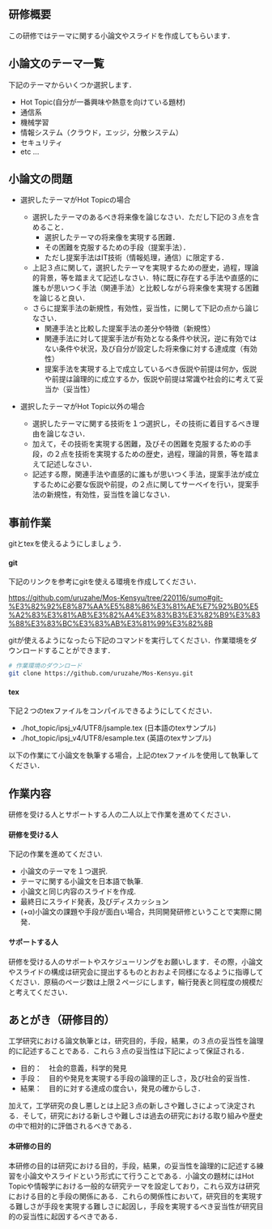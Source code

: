 ## 研修概要

この研修ではテーマに関する小論文やスライドを作成してもらいます．

## 小論文のテーマ一覧

下記のテーマからいくつか選択します．

- Hot Topic(自分が一番興味や熱意を向けている題材)
- 通信系
- 機械学習
- 情報システム（クラウド，エッジ，分散システム）
- セキュリティ
- etc ...

## 小論文の問題

- 選択したテーマがHot Topicの場合
  - 選択したテーマのあるべき将来像を論じなさい．ただし下記の３点を含めること．
    - 選択したテーマの将来像を実現する困難．
    - その困難を克服するための手段（提案手法）．
    - ただし提案手法はIT技術（情報処理，通信）に限定する．
  - 上記３点に関して，選択したテーマを実現するための歴史，過程，理論的背景，等を踏まえて記述しなさい．特に既に存在する手法や直感的に誰もが思いつく手法（関連手法）と比較しながら将来像を実現する困難を論じると良い．
  - さらに提案手法の新規性，有効性，妥当性，に関して下記の点から論じなさい．
    - 関連手法と比較した提案手法の差分や特徴（新規性）
    - 関連手法に対して提案手法が有効となる条件や状況，逆に有効ではない条件や状況，及び自分が設定した将来像に対する達成度（有効性）
    - 提案手法を実現する上で成立しているべき仮説や前提は何か，仮説や前提は論理的に成立するか，仮説や前提は常識や社会的に考えて妥当か（妥当性）


- 選択したテーマがHot Topic以外の場合
  - 選択したテーマに関する技術を１つ選択し，その技術に着目するべき理由を論じなさい．
  - 加えて，その技術を実現する困難，及びその困難を克服するための手段，の２点を技術を実現するための歴史，過程，理論的背景，等を踏まえて記述しなさい．
  - 記述する際，関連手法や直感的に誰もが思いつく手法，提案手法が成立するために必要な仮説や前提，の２点に関してサーベイを行い，提案手法の新規性，有効性，妥当性を論じなさい．


## 事前作業

gitとtexを使えるようにしましょう．

#### git
下記のリンクを参考にgitを使える環境を作成してください．

https://github.com/uruzahe/Mos-Kensyu/tree/220116/sumo#git-%E3%82%92%E8%87%AA%E5%88%86%E3%81%AE%E7%92%B0%E5%A2%83%E3%81%AB%E3%82%A4%E3%83%B3%E3%82%B9%E3%83%88%E3%83%BC%E3%83%AB%E3%81%99%E3%82%8B

gitが使えるようになったら下記のコマンドを実行してください．作業環境をダウンロードすることができます．
``` sh
# 作業環境のダウンロード
git clone https://github.com/uruzahe/Mos-Kensyu.git
```

#### tex
下記２つのtexファイルをコンパイルできるようにしてください．

- ./hot_topic/ipsj_v4/UTF8/jsample.tex (日本語のtexサンプル)
- ./hot_topic/ipsj_v4/UTF8/esample.tex (英語のtexサンプル)

以下の作業にて小論文を執筆する場合，上記のtexファイルを使用して執筆してください．

## 作業内容

研修を受ける人とサポートする人の二人以上で作業を進めてください．

#### 研修を受ける人

下記の作業を進めてください.

- 小論文のテーマを１つ選択.
- テーマに関する小論文を日本語で執筆.
- 小論文と同じ内容のスライドを作成.
- 最終日にスライド発表，及びディスカッション
- (+α)小論文の課題や手段が面白い場合，共同開発研修ということで実際に開発．

#### サポートする人

研修を受ける人のサポートやスケジューリングをお願いします．その際，小論文やスライドの構成は研究会に提出するものとおおよそ同様になるように指導してください．原稿のページ数は上限２ページにします，輪行発表と同程度の規模だと考えてください．


## あとがき（研修目的）

工学研究における論文執筆とは，研究目的，手段，結果，の３点の妥当性を論理的に記述することである．これら３点の妥当性は下記によって保証される．
- 目的：　社会的意義，科学的発見
- 手段：　目的や発見を実現する手段の論理的正しさ，及び社会的妥当性．
- 結果：　目的に対する達成の度合い，発見の確からしさ．

加えて，工学研究の良し悪しとは上記３点の新しさや難しさによって決定される．そして，研究における新しさや難しさは過去の研究における取り組みや歴史の中で相対的に評価されるべきである．

#### 本研修の目的
本研修の目的は研究における目的，手段，結果，の妥当性を論理的に記述する練習を小論文やスライドという形式にて行うことである．小論文の題材にはHot Topicや情報学における一般的な研究テーマを設定しており，これら双方は研究における目的と手段の関係にある．これらの関係性において，研究目的を実現する難しさが手段を実現する難しさに起因し，手段を実現するべき妥当性が研究目的の妥当性に起因するべきである．

